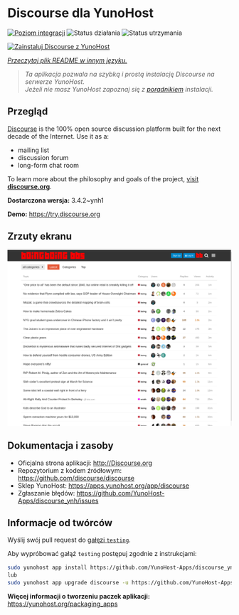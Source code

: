 <!--
To README zostało automatycznie wygenerowane przez <https://github.com/YunoHost/apps/tree/master/tools/readme_generator>
Nie powinno być ono edytowane ręcznie.
-->

# Discourse dla YunoHost

[![Poziom integracji](https://apps.yunohost.org/badge/integration/discourse)](https://ci-apps.yunohost.org/ci/apps/discourse/)
![Status działania](https://apps.yunohost.org/badge/state/discourse)
![Status utrzymania](https://apps.yunohost.org/badge/maintained/discourse)

[![Zainstaluj Discourse z YunoHost](https://install-app.yunohost.org/install-with-yunohost.svg)](https://install-app.yunohost.org/?app=discourse)

*[Przeczytaj plik README w innym języku.](./ALL_README.md)*

> *Ta aplikacja pozwala na szybką i prostą instalację Discourse na serwerze YunoHost.*  
> *Jeżeli nie masz YunoHost zapoznaj się z [poradnikiem](https://yunohost.org/install) instalacji.*

## Przegląd

[Discourse](http://www.discourse.org) is the 100% open source discussion platform built for the next decade of the Internet. Use it as a:

- mailing list
- discussion forum
- long-form chat room

To learn more about the philosophy and goals of the project, [visit **discourse.org**](http://www.discourse.org).


**Dostarczona wersja:** 3.4.2~ynh1

**Demo:** <https://try.discourse.org>

## Zrzuty ekranu

![Zrzut ekranu z Discourse](./doc/screenshots/screenshot.png)

## Dokumentacja i zasoby

- Oficjalna strona aplikacji: <http://Discourse.org>
- Repozytorium z kodem źródłowym: <https://github.com/discourse/discourse>
- Sklep YunoHost: <https://apps.yunohost.org/app/discourse>
- Zgłaszanie błędów: <https://github.com/YunoHost-Apps/discourse_ynh/issues>

## Informacje od twórców

Wyślij swój pull request do [gałęzi `testing`](https://github.com/YunoHost-Apps/discourse_ynh/tree/testing).

Aby wypróbować gałąź `testing` postępuj zgodnie z instrukcjami:

```bash
sudo yunohost app install https://github.com/YunoHost-Apps/discourse_ynh/tree/testing --debug
lub
sudo yunohost app upgrade discourse -u https://github.com/YunoHost-Apps/discourse_ynh/tree/testing --debug
```

**Więcej informacji o tworzeniu paczek aplikacji:** <https://yunohost.org/packaging_apps>
